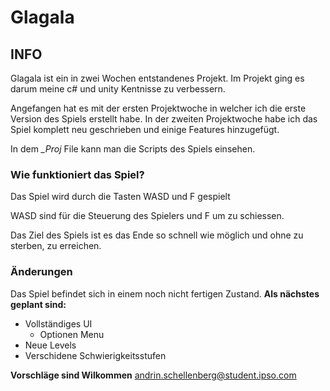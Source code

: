 # Glagala


## INFO

Glagala ist ein in zwei Wochen entstandenes Projekt.
Im Projekt ging es darum meine c# und unity Kentnisse zu verbessern.

Angefangen hat es mit der ersten Projektwoche in welcher ich die erste Version des Spiels erstellt habe.
In der zweiten Projektwoche habe ich das Spiel komplett neu geschrieben und einige Features hinzugefügt.

In dem *_Proj* File kann man die Scripts des Spiels einsehen.

### Wie funktioniert das Spiel?

Das Spiel wird durch die Tasten WASD und F gespielt

WASD sind für die Steuerung des Spielers und F um zu schiessen.

Das Ziel des Spiels ist es das Ende so schnell wie möglich und ohne zu sterben, zu erreichen.

### Änderungen

Das Spiel befindet sich in einem noch nicht fertigen Zustand.
**Als nächstes geplant sind:**
- Vollständiges UI
  - Optionen Menu
- Neue Levels
- Verschidene Schwierigkeitsstufen

**Vorschläge sind Wilkommen**
andrin.schellenberg@student.ipso.com

